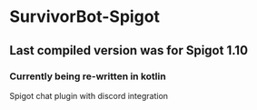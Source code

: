 # SurvivorBot-Spigot

## Last compiled version was for Spigot 1.10

### Currently being re-written in kotlin

Spigot chat plugin with discord integration
